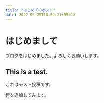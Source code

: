 ```yaml
---
title: "はじめてのポスト"
date: 2022-05-25T18:59:21+09:00
---
```


# はじめまして

ブログをはじめました。よろしくお願いします。

## This is a test.
これはテスト投稿です。

行を追加してみます。
